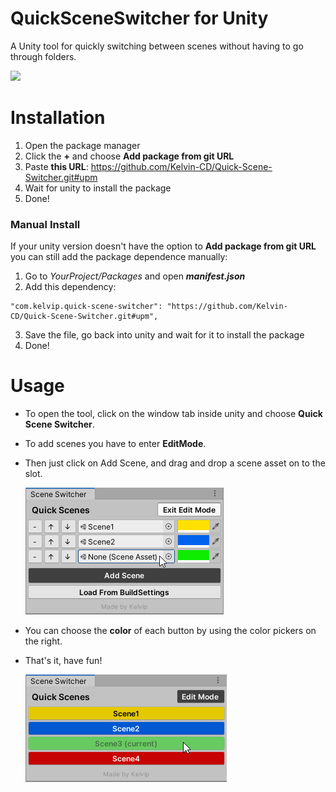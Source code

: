 # QuickSceneSwitcher for Unity

A Unity tool for quickly switching between scenes without having to go through folders.

![](Demo.gif)

# Installation

  1. Open the package manager
  2. Click the **+** and choose **Add package from git URL**
  3. Paste **this URL**: https://github.com/Kelvin-CD/Quick-Scene-Switcher.git#upm
  4. Wait for unity to install the package
  5. Done!

### Manual Install
If your unity version doesn't have the option to **Add package from git URL** you can still add the package dependence manually:

  1. Go to *YourProject/Packages* and open ***manifest.json***
  2. Add this dependency:
  
    "com.kelvip.quick-scene-switcher": "https://github.com/Kelvin-CD/Quick-Scene-Switcher.git#upm",
    
  3. Save the file, go back into unity and wait for it to install the package
  4. Done!

# Usage

- To open the tool, click on the window tab inside unity and choose **Quick Scene Switcher**.
- To add scenes you have to enter **EditMode**.
- Then just click on Add Scene, and drag and drop a scene asset on to the slot.

  ![](AddScene.png)

- You can choose the **color** of each button by using the color pickers on the right.
- That's it, have fun!

  ![](SceneSwitcher.png)


